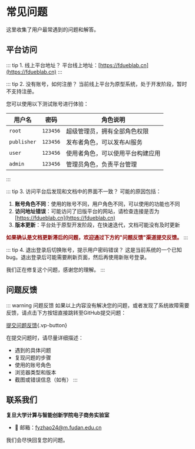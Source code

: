 # 常见问题

这里收集了用户最常遇到的问题和解答。

## 平台访问

::: tip 1. 线上平台地址？
平台线上地址：[https://fdueblab.cn](https://fdueblab.cn)
:::

::: tip 2. 没有账号，如何注册？
当前线上平台为原型系统，处于开发阶段，暂时不支持注册。

您可以使用以下测试账号进行体验：

| 用户名 | 密码 | 角色说明 |
|--------|------|----------|
| `root` | `123456` | 超级管理员，拥有全部角色权限 |
| `publisher` | `123456` | 发布者角色，可以发布AI服务 |
| `user` | `123456` | 使用者角色，可以使用平台构建应用 |
| `admin` | `123456` | 管理员角色，负责平台管理 |
:::

::: tip 3. 访问平台后发现和文档中的界面不一致？
可能的原因包括：

1. **账号角色不同**：使用的账号不同，用户角色不同，可以使用的功能也不同
2. **访问地址错误**：可能访问了旧版平台的网站，请检查连接是否为 [https://fdueblab.cn](https://fdueblab.cn)
3. **版本更新**：平台处于原型开发阶段，在快速迭代，文档可能没有及时更新

<span style="color: darkred">**如果确认是文档更新滞后的问题，欢迎通过下方的"问题反馈"渠道提交反馈。**</span>
:::

::: tip 4. 退出登录后切换账号，提示用户密码错误？
这是当前系统的一个已知bug。退出登录后可能需要刷新页面，然后再使用新账号登录。

我们正在修复这个问题，感谢您的理解。
:::

## 问题反馈

::: warning 问题反馈
如果以上内容没有解决您的问题，或者发现了系统故障需要反馈，请点击下方按钮直接跳转至GitHub提交问题：

[提交问题反馈](https://github.com/PolarSnowLeopard/ioeb/issues/new){.vp-button}

在提交问题时，请尽量详细描述：
- 遇到的具体问题
- 复现问题的步骤
- 使用的账号角色
- 浏览器类型和版本
- 截图或错误信息（如有）
:::

## 联系我们

**复旦大学计算与智能创新学院电子商务实验室**

- 📧 邮箱：fyzhao24@m.fudan.edu.cn

我们会尽快回复您的问题。 